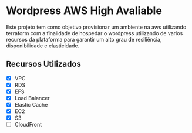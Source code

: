 # Wordpress AWS High Avaliable

Este projeto tem como objetivo provisionar um ambiente na aws utilizando terraform com a finalidade de hospedar o wordpress utilizando de varios recursos da plataforma para garantir um alto grau de resiliência, disponibilidade e elasticidade.

## Recursos Utilizados
- [x] VPC
- [x] RDS
- [x] EFS
- [x] Load Balancer
- [x] Elastic Cache
- [x] EC2
- [x] S3
- [ ] CloudFront